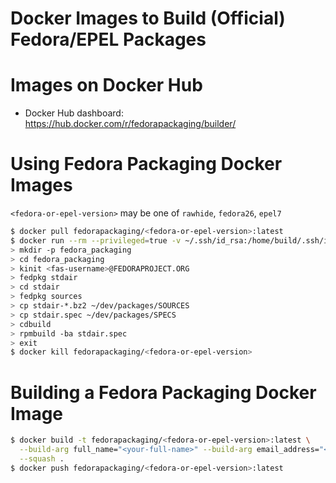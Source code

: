 Docker Images to Build (Official) Fedora/EPEL Packages
======================================================

# Images on Docker Hub
* Docker Hub dashboard: https://hub.docker.com/r/fedorapackaging/builder/

# Using Fedora Packaging Docker Images
``<fedora-or-epel-version>`` may be one of ``rawhide``, ``fedora26``, ``epel7``

```bash
$ docker pull fedorapackaging/<fedora-or-epel-version>:latest
$ docker run --rm --privileged=true -v ~/.ssh/id_rsa:/home/build/.ssh/id_rsa -v ~/.ssh/id_rsa.pub:/home/build/.ssh/id_rsa.pub -it fedorapackaging/<fedora-or-epel-version>
> mkdir -p fedora_packaging
> cd fedora_packaging
> kinit <fas-username>@FEDORAPROJECT.ORG
> fedpkg stdair
> cd stdair
> fedpkg sources
> cp stdair-*.bz2 ~/dev/packages/SOURCES
> cp stdair.spec ~/dev/packages/SPECS
> cdbuild
> rpmbuild -ba stdair.spec
> exit
$ docker kill fedorapackaging/<fedora-or-epel-version>
```

# Building a Fedora Packaging Docker Image
```bash
$ docker build -t fedorapackaging/<fedora-or-epel-version>:latest \
  --build-arg full_name="<your-full-name>" --build-arg email_address="<your-email-address>" \
  --squash .
$ docker push fedorapackaging/<fedora-or-epel-version>:latest
```

